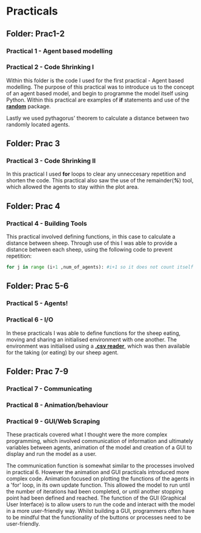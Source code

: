 # Practicals

## Folder: Prac1-2

### Practical 1 - Agent based modelling
### Practical 2 - Code Shrinking I

Within this folder is the code I used for the first practical - Agent based modelling. The purpose of this practical was to introduce us to the concept of an agent based model, and begin to programme the model itself using Python. Within this practical are examples of **if** statements and use of the [**random**](https://docs.python.org/3/library/random.html?highlight=random#module-random) package.

Lastly we used pythagorus' theorem to calculate a distance between two randomly located agents.



## Folder: Prac 3

### Practical 3 - Code Shrinking II

In this practical I used **for** loops to clear any unneccesary repetition and shorten the code. This practical also saw the use of the remainder(_**%**_) tool, which allowed the agents to stay within the plot area.



## Folder: Prac 4

### Practical 4 - Building Tools

This practical involved defining functions, in this case to calculate a distance between sheep. Through use of this I was able to provide a distance between each sheep, using the following code to prevent repetition:

```python
for j in range (i+1 ,num_of_agents): #i+1 so it does not count itself
```


## Folder: Prac 5-6

### Practical 5 - Agents!
### Practical 6 - I/O

In these practicals I was able to define functions for the sheep eating, moving and sharing an initialised environment with one another. The environment was initialised using a [**.csv reader**](https://docs.python.org/3/library/csv.html?highlight=csv%20reader#csv.reader), which was then available for the taking (or eating) by our sheep agent.


## Folder: Prac 7-9

### Practical 7 - Communicating
### Practical 8 - Animation/behaviour
### Practical 9 - GUI/Web Scraping

These practicals covered what I thought were the more complex programming, which involved communication of information and ultimately variables between agents, animation of the model and creation of a GUI to display and run the model as a user.

The communication function is somewhat similar to the processes involved in practical 6. However the animation and GUI practicals introduced more complex code. Animation focused on plotting the functions of the agents in a 'for' loop, in its own update function. This allowed the model to run until the number of iterations had been completed, or until another stopping point had been defined and reached.
The function of the GUI (Graphical User Interface) is to allow users to run the code and interact with the model in a more user-friendly way. Whilst building a GUI, programmers often have to be mindful that the functionality of the buttons or processes need to be user-friendly.
